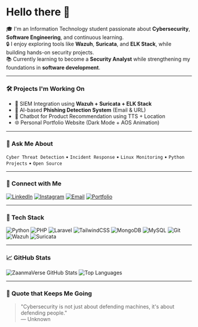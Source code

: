 # Hello there 👋

🎓 I'm an Information Technology student passionate about **Cybersecurity**, **Software Engineering**, and continuous learning.  
🔒 I enjoy exploring tools like **Wazuh**, **Suricata**, and **ELK Stack**, while building hands-on security projects.  
📚 Currently learning to become a **Security Analyst** while strengthening my foundations in **software development**.

---

### 🛠️ Projects I'm Working On
- 🚨 SIEM Integration using **Wazuh + Suricata + ELK Stack**
- 🧠 AI-based **Phishing Detection System** (Email & URL)
- 💬 Chatbot for Product Recommendation using TTS + Location
- 🌐 Personal Portfolio Website (Dark Mode + AOS Animation)

---

### 💼 Ask Me About
`Cyber Threat Detection` • `Incident Response` • `Linux Monitoring` • `Python Projects` • `Open Source`

---

### 📲 Connect with Me
[![LinkedIn](https://img.shields.io/badge/LinkedIn-blue?style=for-the-badge&logo=linkedin&logoColor=white)](https://www.linkedin.com/in/zaidanmahfudz)
[![Instagram](https://img.shields.io/badge/Instagram-E4405F?style=for-the-badge&logo=instagram&logoColor=white)](https://instagram.com/zaanmhfdz)
[![Email](https://img.shields.io/badge/Email-D14836?style=for-the-badge&logo=gmail&logoColor=white)](mailto:zaidanmahfudz26@gmail.com)
[![Portfolio](https://img.shields.io/badge/Portfolio-000000?style=for-the-badge&logo=vercel&logoColor=white)](https://yourname.vercel.app)

---

### 🧰 Tech Stack
![Python](https://img.shields.io/badge/python-3670A0?style=for-the-badge&logo=python&logoColor=white)
![PHP](https://img.shields.io/badge/php-777BB4?style=for-the-badge&logo=php&logoColor=white)
![Laravel](https://img.shields.io/badge/laravel-F05340?style=for-the-badge&logo=laravel&logoColor=white)
![TailwindCSS](https://img.shields.io/badge/TailwindCSS-38B2AC?style=for-the-badge&logo=tailwind-css&logoColor=white)
![MongoDB](https://img.shields.io/badge/mongodb-4EA94B?style=for-the-badge&logo=mongodb&logoColor=white)
![MySQL](https://img.shields.io/badge/mysql-4479A1?style=for-the-badge&logo=mysql&logoColor=white)
![Git](https://img.shields.io/badge/git-F05032?style=for-the-badge&logo=git&logoColor=white)
![Wazuh](https://img.shields.io/badge/Wazuh-0269A4?style=for-the-badge&logo=data:image/svg+xml;base64,...&logoColor=white)
![Suricata](https://img.shields.io/badge/Suricata-FF5733?style=for-the-badge&logoColor=white)

---

### 📈 GitHub Stats

![ZaanmaVerse GitHub Stats](https://github-readme-stats.vercel.app/api?username=USERNAME&show_icons=true&theme=tokyonight)
![Top Languages](https://github-readme-stats.vercel.app/api/top-langs/?username=USERNAME&layout=compact&theme=tokyonight)

---

### 🧠 Quote that Keeps Me Going
> "Cybersecurity is not just about defending machines, it's about defending people."  
> — Unknown
